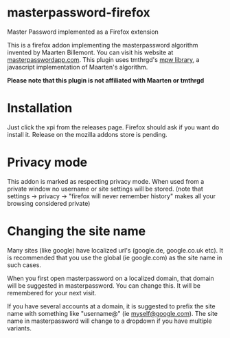 # masterpassword-firefox
Master Password implemented as a Firefox extension


This is a firefox addon implementing the masterpassword algorithm invented by Maarten Billemont. You can visit his website at [masterpasswordapp.com](http://masterpasswordapp.com). This plugin uses tmthrgd's [mpw library](https://github.com/tmthrgd/mpw-js), a javascript implementation of Maarten's algorithm.

**Please note that this plugin is not affiliated with Maarten or tmthrgd**

# Installation
Just click the xpi from the releases page. Firefox should ask if you want do install it. Release on the mozilla addons store is pending.

# Privacy mode
This addon is marked as respecting privacy mode.  When used from a private window no username or site settings will be stored. (note that settings -> privacy -> "firefox will never remember history" makes all your browsing considered private)

# Changing the site name
Many sites (like google) have localized url's (google.de, google.co.uk etc). It is recommended that you use the global (ie google.com) as the site name in such cases.

When you first open masterpassword on a localized domain, that domain will be suggested in masterpassword. You can change this. It will be remembered for your next visit.

If you have several accounts at a domain, it is suggested to prefix the site name with something like "username@" (ie myself@google.com). The site name in masterpassword will change to a dropdown if you have multiple variants.
